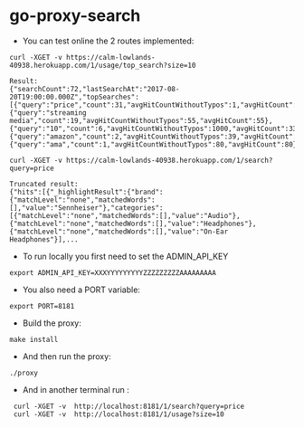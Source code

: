 # go-proxy-search

- You can test online the 2 routes implemented:
```shell
curl -XGET -v https://calm-lowlands-40938.herokuapp.com/1/usage/top_search?size=10

Result:
{"searchCount":72,"lastSearchAt":"2017-08-20T19:00:00.000Z","topSearches":[{"query":"price","count":31,"avgHitCountWithoutTypos":1,"avgHitCount":254},{"query":"streaming media","count":19,"avgHitCountWithoutTypos":55,"avgHitCount":55},{"query":"10","count":6,"avgHitCountWithoutTypos":1000,"avgHitCount":3352},{"query":"amazon","count":2,"avgHitCountWithoutTypos":39,"avgHitCount":55},{"query":"ama","count":1,"avgHitCountWithoutTypos":80,"avgHitCount":80}]}

curl -XGET -v https://calm-lowlands-40938.herokuapp.com/1/search?query=price

Truncated result:
{"hits":[{"_highlightResult":{"brand":{"matchLevel":"none","matchedWords":[],"value":"Sennheiser"},"categories":[{"matchLevel":"none","matchedWords":[],"value":"Audio"},{"matchLevel":"none","matchedWords":[],"value":"Headphones"},{"matchLevel":"none","matchedWords":[],"value":"On-Ear Headphones"}],...

```
- To run locally you first need to set the ADMIN_API_KEY
```shell
export ADMIN_API_KEY=XXXYYYYYYYYYZZZZZZZZZAAAAAAAAA
```

- You also need a PORT variable:
```shell
export PORT=8181
```

- Build the proxy:
```
make install
```

- And then run the proxy:
```shell
./proxy
```

- And in another terminal run :
```shell
 curl -XGET -v  http://localhost:8181/1/search?query=price
 curl -XGET -v  http://localhost:8181/1/usage?size=10
 ```
 
